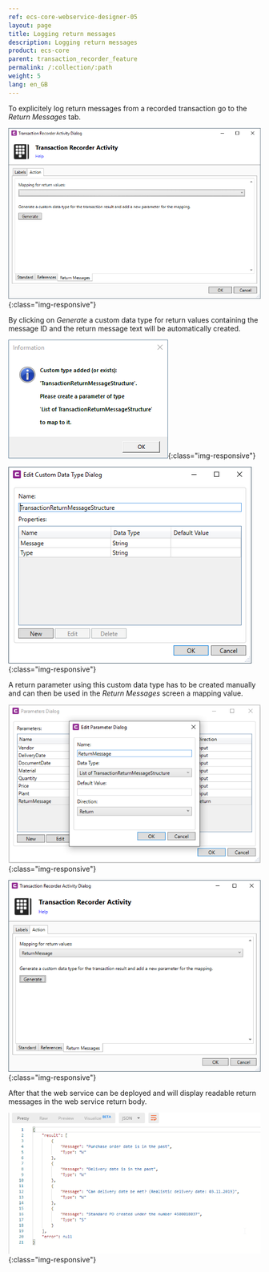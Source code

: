 ```yaml
---
ref: ecs-core-webservice-designer-05
layout: page
title: Logging return messages
description: Logging return messages
product: ecs-core
parent: transaction_recorder_feature
permalink: /:collection/:path
weight: 5
lang: en_GB
---
```


To explicitely log return messages from a recorded transaction go to the *Return Messages* tab.

![ta_rec_feature_16](/img/content/ecscore/ecscore-wsd_ta_rec_16.png){:class="img-responsive"} 

By clicking on *Generate* a custom data type for return values containing the message ID and the return message text will be automatically created.

![ta_rec_feature_17](/img/content/ecscore/ecscore-wsd_ta_rec_17.png){:class="img-responsive"}

![ta_rec_feature_18](/img/content/ecscore/ecscore-wsd_ta_rec_18.png){:class="img-responsive"}  

A return parameter using this custom data type has to be created manually and can then be used in the *Return Messages* screen a mapping value.

![ta_rec_feature_19](/img/content/ecscore/ecscore-wsd_ta_rec_19.png){:class="img-responsive"} 

![ta_rec_feature_20](/img/content/ecscore/ecscore-wsd_ta_rec_20.png){:class="img-responsive"} 

After that the web service can be deployed and will display readable return messages in the web service return body.

![ta_rec_feature_21](/img/content/ecscore/ecscore-wsd_ta_rec_21.png){:class="img-responsive"} 
 

 
